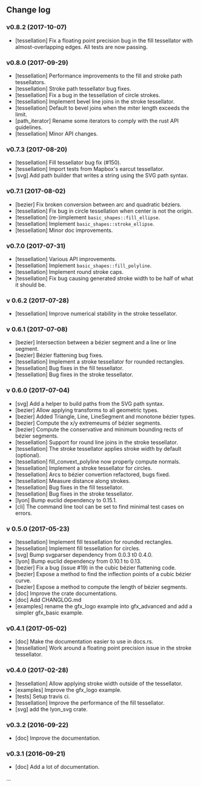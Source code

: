 ## Change log

### v0.8.2 (2017-10-07)
  - [tessellation] Fix a floating point precision bug in the fill tessellator with almost-overlapping edges. All tests are now passing.

### v0.8.0 (2017-09-29)
  - [tessellation] Performance improvements to the fill and stroke path tessellators.
  - [tessellation] Stroke path tessellator bug fixes.
  - [tessellation] Fix a bug in the tessellation of circle strokes.
  - [tessellation] Implement bevel line joins in the stroke tessellator.
  - [tessellation] Default to bevel joins when the miter length exceeds the limit.
  - [path_iterator] Rename some iterators to comply with the rust API guidelines.
  - [tessellation] Minor API changes.

### v0.7.3 (2017-08-20)
  - [tessellation] Fill tessellator bug fix (#150).
  - [tessellation] Import tests from Mapbox's earcut tessellator.
  - [svg] Add path builder that writes a string using the SVG path syntax.

### v0.7.1 (2017-08-02)
  - [bezier] Fix broken conversion between arc and quadratic béziers.
  - [tessellation] Fix bug in circle tessellation when center is not the origin.
  - [tessellation] (re-)implement `basic_shapes::fill_ellipse`.
  - [tessellation] Implement `basic_shapes::stroke_ellipse`.
  - [tessellation] Minor doc improvements.

### v0.7.0 (2017-07-31)
  - [tessellation] Various API improvements.
  - [tessellation] Implement `basic_shapes::fill_polyline`.
  - [tessellation] Implement round stroke caps.
  - [tessellation] Fix bug causing generated stroke width to be half of what it should be.

### v 0.6.2 (2017-07-28)
  - [tessellation] Improve numerical stability in the stroke tessellator.

### v 0.6.1 (2017-07-08)
  - [bezier] Intersection between a bézier segment and a line or line segment.
  - [bezier] Bézier flattening bug fixes.
  - [tessellation] Implement a stroke tessellator for rounded rectangles.
  - [tessellation] Bug fixes in the fill tessellator.
  - [tessellation] Bug fixes in the stroke tessellator.

### v 0.6.0 (2017-07-04)
  - [svg] Add a helper to build paths from the SVG path syntax.
  - [bezier] Allow applying transforms to all geometric types.
  - [bezier] Added Triangle, Line, LineSegment and monotone bézier types.
  - [bezier] Compute the x/y extremeums of bézier segments.
  - [bezier] Compute the conservative and minimum bounding rects of bézier segments.
  - [tessellation] Support for round line joins in the stroke tessellator.
  - [tessellation] The stroke tessellator applies stroke width by default (optional).
  - [tessellation] fill_convext_polyline now properly compute normals.
  - [tessellation] Implement a stroke tessellator for circles.
  - [tessellation] Arcs to bézier convertion refactored, bugs fixed.
  - [tessellation] Measure distance along strokes.
  - [tessellation] Bug fixes in the fill tessellator.
  - [tessellation] Bug fixes in the stroke tessellator.
  - [lyon] Bump euclid dependency to 0.15.1.
  - [cli] The command line tool can be set to find minimal test cases on errors.

### v 0.5.0 (2017-05-23)
  - [tessellation] Implement fill tessellation for rounded rectangles.
  - [tessellation] Implement fill tessellation for circles.
  - [svg] Bump svgparser dependency from 0.0.3 t0 0.4.0.
  - [lyon] Bump euclid dependency from 0.10.1 to 0.13.
  - [bezier] Fix a bug (issue #19) in the cubic bézier flattening code.
  - [bezier] Expose a method to find the inflection points of a cubic bézier curve.
  - [bezier] Expose a method to compute the length of bézier segments.
  - [doc] Improve the crate documentations.
  - [doc] Add CHANGLOG.md
  - [examples] rename the gfx_logo example into gfx_advanced and add a simpler gfx_basic example.

### v0.4.1 (2017-05-02)
  - [doc] Make the documentation easier to use in docs.rs.
  - [tessellation] Work around a floating point precision issue in the stroke tessellator.

### v0.4.0 (2017-02-28)
  - [tessellation] Allow applying stroke width outside of the tessellator.
  - [examples] Improve the gfx_logo example.
  - [tests] Setup travis ci.
  - [tessellation] Improve the performance of the fill tessellator.
  - [svg] add the lyon_svg crate.

### v0.3.2 (2016-09-22)
  - [doc] Improve the documentation.

### v0.3.1 (2016-09-21)
  - [doc] Add a lot of documentation.

...